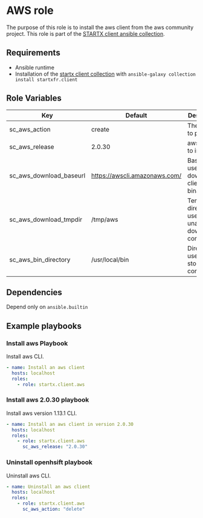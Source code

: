 # AWS role

The purpose of this role is to install the aws client from the aws community project.
This role is part of the [STARTX client ansible collection](https://galaxy.ansible.com/startxfr/client).

## Requirements

- Ansible runtime
- Installation of the [startx client collection](https://galaxy.ansible.com/startxfr/client) with `ansible-galaxy collection install startxfr.client`

## Role Variables

| Key                     | Default                         | Description                                              |
| ----------------------- | ------------------------------- | -------------------------------------------------------- |
| sc_aws_action           | create                          | The action to perform                                    |
| sc_aws_release          | 2.0.30                          | aws version to install                                   |
| sc_aws_download_baseurl | <https://awscli.amazonaws.com/> | Base url used to download client binaries                |
| sc_aws_download_tmpdir  | /tmp/aws                        | Temporary directory used to unarchive downloaded content |
| sc_aws_bin_directory    | /usr/local/bin                  | Directory used to store binary content                   |

## Dependencies

Depend only on `ansible.builtin`

## Example playbooks

### Install aws Playbook

Install aws CLI.

```yaml
- name: Install an aws client
  hosts: localhost
  roles:
    - role: startx.client.aws
```

### Install aws 2.0.30 playbook

Install aws version 1.13.1 CLI.

```yaml
- name: Install an aws client in version 2.0.30
  hosts: localhost
  roles:
    - role: startx.client.aws
      sc_aws_release: "2.0.30"
```

### Uninstall openhsift playbook

Uninstall aws CLI.

```yaml
- name: Uninstall an aws client
  hosts: localhost
  roles:
    - role: startx.client.aws
      sc_aws_action: "delete"
```
